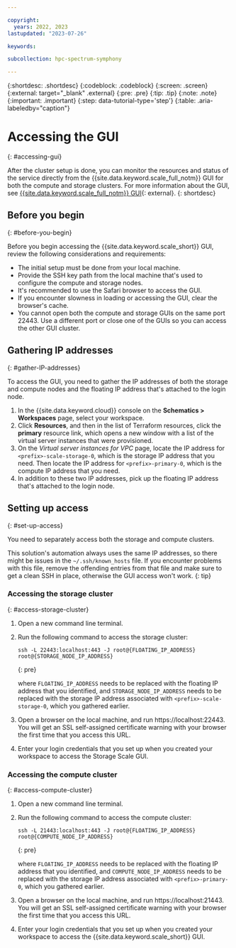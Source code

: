 ```yaml
---

copyright:
  years: 2022, 2023
lastupdated: "2023-07-26"

keywords: 

subcollection: hpc-spectrum-symphony

---
```


{:shortdesc: .shortdesc}
{:codeblock: .codeblock}
{:screen: .screen}
{:external: target="_blank" .external}
{:pre: .pre}
{:tip: .tip}
{:note: .note}
{:important: .important}
{:step: data-tutorial-type='step'}
{:table: .aria-labeledby="caption"}

# Accessing the GUI
{: #accessing-gui}

After the cluster setup is done, you can monitor the resources and status of the service directly from the {{site.data.keyword.scale_full_notm}} GUI for both the compute and storage clusters. For more information about the GUI, see [{{site.data.keyword.scale_full_notm}} GUI](https://www.ibm.com/docs/en/spectrum-scale/5.1.3?topic=reference-spectrum-scale-gui){: external}.
{: shortdesc}

## Before you begin
{: #before-you-begin}

Before you begin accessing the {{site.data.keyword.scale_short}} GUI, review the following considerations and requirements:

* The initial setup must be done from your local machine.
* Provide the SSH key path from the local machine that's used to configure the compute and storage nodes.
* It's recommended to use the Safari browser to access the GUI.
* If you encounter slowness in loading or accessing the GUI, clear the browser's cache.
* You cannot open both the compute and storage GUIs on the same port 22443. Use a different port or close one of the GUIs so you can access the other GUI cluster.

## Gathering IP addresses
{: #gather-IP-addresses}

To access the GUI, you need to gather the IP addresses of both the storage and compute nodes and the floating IP address that's attached to the login node.

1. In the {{site.data.keyword.cloud}} console on the **Schematics > Workspaces** page, select your workspace. 
2. Click **Resources**, and then in the list of Terraform resources, click the **primary** resource link, which opens a new window with a list of the virtual server instances that were provisioned.
3. On the _Virtual server instances for VPC_ page, locate the IP address for `<prefix>-scale-storage-0`, which is the storage IP address that you need. Then locate the IP address for `<prefix>-primary-0`, which is the compute IP address that you need.
4. In addition to these two IP addresses, pick up the floating IP address that's attached to the login node.

## Setting up access
{: #set-up-access}

You need to separately access both the storage and compute clusters.

This solution's automation always uses the same IP addresses, so there might be issues in the `~/.ssh/known_hosts` file. If you encounter problems with this file, remove the offending entries from that file and make sure to get a clean SSH in place, otherwise the GUI access won't work.
{: tip}

### Accessing the storage cluster
{: #access-storage-cluster}

1. Open a new command line terminal.
2. Run the following command to access the storage cluster:

    ```shell
    ssh -L 22443:localhost:443 -J root@{FLOATING_IP_ADDRESS} root@{STORAGE_NODE_IP_ADDRESS}
    ```
    {: pre}

    where `FLOATING_IP_ADDRESS` needs to be replaced with the floating IP address that you identified, and `STORAGE_NODE_IP_ADDRESS` needs to be replaced with the storage IP address associated with `<prefix>-scale-storage-0`, which you gathered earlier.
3. Open a browser on the local machine, and run https://localhost:22443. You will get an SSL self-assigned certificate warning with your browser the first time that you access this URL.
4. Enter your login credentials that you set up when you created your workspace to access the Storage Scale GUI.

### Accessing the compute cluster
{: #access-compute-cluster}

1. Open a new command line terminal.
2. Run the following command to access the compute cluster:

    ```shell
    ssh -L 21443:localhost:443 -J root@{FLOATING_IP_ADDRESS} root@{COMPUTE_NODE_IP_ADDRESS}
    ```
    {: pre}

    where `FLOATING_IP_ADDRESS` needs to be replaced with the floating IP address that you identified, and `COMPUTE_NODE_IP_ADDRESS` needs to be replaced with the storage IP address associated with `<prefix>-primary-0`, which you gathered earlier.
3. Open a browser on the local machine, and run https://localhost:21443. You will get an SSL self-assigned certificate warning with your browser the first time that you access this URL.
4. Enter your login credentials that you set up when you created your workspace to access the {{site.data.keyword.scale_short}} GUI.
